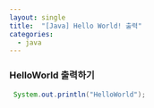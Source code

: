 ```yaml
---
layout: single
title:  "[Java] Hello World! 출력"
categories:
  - java
---
```


### HelloWorld 출력하기

```java
 System.out.println("HelloWorld");
```

